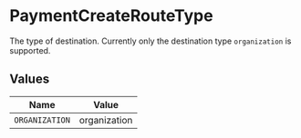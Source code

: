 # PaymentCreateRouteType

The type of destination. Currently only the destination type `organization` is supported.


## Values

| Name           | Value          |
| -------------- | -------------- |
| `ORGANIZATION` | organization   |